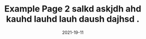 ---
  title: Example Page 2 salkd askjdh ahd kauhd lauhd lauh daush dajhsd .
  date: 2021-19-11
  overview:
    This is a simple example of how an overview can look.
    It needs to be very simple and only show the needed data
    that gived the user some context of what the article is.
  tags:
    - Example
    - Test
    - Code
---